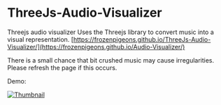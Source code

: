 # ThreeJs-Audio-Visualizer
Threejs audio visualizer
Uses the Threejs library to convert music into a visual representation.
[https://frozenpigeons.github.io/ThreeJs-Audio-Visualizer/](https://frozenpigeons.github.io/Audio-Visualizer/)

There is a small chance that bit crushed music may cause irregularities. Please refresh the page if this occurs.

Demo:


[![Thumbnail](https://img.youtube.com/vi/Gy7bzx0A90I/maxresdefault.jpg)](https://www.youtube.com/watch?v=Gy7bzx0A90I&feature=youtu.be)
